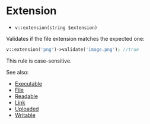 # Extension

- `v::extension(string $extension)`

Validates if the file extension matches the expected one:

```php
v::extension('png')->validate('image.png'); //true
```

This rule is case-sensitive.

See also:

  * [Executable](Executable.md)
  * [File](File.md)
  * [Readable](Readable.md)
  * [Link](Link.md)
  * [Uploaded](Uploaded.md)
  * [Writable](Writable.md)
